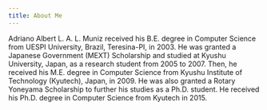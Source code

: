 ```yaml
---
title: About Me
---
```


Adriano Albert L. A. L. Muniz received his B.E. degree in Computer Science from UESPI University, Brazil, Teresina-PI, in 2003. He was granted a Japanese Government (MEXT) Scholarship and studied at Kyushu University, Japan, as a research student from 2005 to 2007. Then, he received his M.E. degree in Computer Science from Kyushu Institute of Technology (Kyutech), Japan, in 2009. He was also granted a Rotary Yoneyama Scholarship to further his studies as a Ph.D. student. He received his Ph.D. degree in Computer Science from Kyutech in 2015.